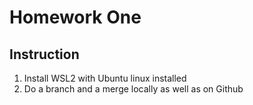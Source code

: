 # Homework One
## Instruction
1. Install WSL2 with Ubuntu linux installed
2. Do a branch and a merge locally as well as on Github
